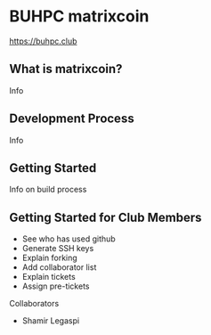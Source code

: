 BUHPC matrixcoin 
================

https://buhpc.club


What is matrixcoin?
----------------

Info

Development Process
-------------------

Info

Getting Started
---------------

Info on build process

Getting Started for Club Members
--------------------------------
 - See who has used github
 - Generate SSH keys
 - Explain forking
 - Add collaborator list
 - Explain tickets
 - Assign pre-tickets

Collaborators
 - Shamir Legaspi
